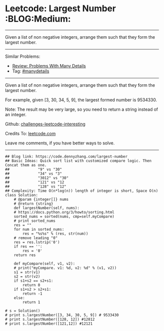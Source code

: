 
# Leetcode: Largest Number     :BLOG:Medium:

---

Given a list of non negative integers, arrange them such that they form the largest number.  

---

Similar Problems:  

-   [Review: Problems With Many Details](https://code.dennyzhang.com/review-manydetails)
-   Tag: [#manydetails](https://code.dennyzhang.com/tag/manydetails)

---

Given a list of non negative integers, arrange them such that they form the largest number.  

For example, given [3, 30, 34, 5, 9], the largest formed number is 9534330.  

Note: The result may be very large, so you need to return a string instead of an integer.  

Github: [challenges-leetcode-interesting](https://github.com/DennyZhang/challenges-leetcode-interesting/tree/master/problems/largest-number)  

Credits To: [leetcode.com](https://leetcode.com/problems/largest-number/description/)  

Leave me comments, if you have better ways to solve.  

---

    ## Blog link: https://code.dennyzhang.com/largest-number
    ## Basic Ideas: Quick sort list with customized compare logic. Then Concat them as one.
    ##             "9" vs "30"
    ##             "34" vs "3"
    ##             "3012" vs "30"
    ##             "121" vs "12
    ##             "128" vs "12"
    ## Complexity: Time O(n*log(n)) length of integer is short, Space O(n)
    class Solution:
        # @param {integer[]} nums
        # @return {string}
        def largestNumber(self, nums):
    	# https://docs.python.org/3/howto/sorting.html
    	sorted_nums = sorted(nums, cmp=self.myCompare)
    	# print sorted_nums
    	res = ""
    	for num in sorted_nums:
    	    res = "%s%s" % (res, str(num))
    	# remove leading "0"
    	res = res.lstrip('0')
    	if res == '':
    	    res = '0'
    	return res
    
        def myCompare(self, v1, v2):
    	# print("myCompare. v1: %d, v2: %d" % (v1, v2))
    	s1 = str(v1)
    	s2 = str(v2)
    	if s1+s2 == s2+s1:
    	    return 0
    	if s1+s2 > s2+s1:
    	    return -1
    	else:
    	    return 1
    
    # s = Solution()
    # print s.largestNumber([3, 34, 30, 5, 9]) # 9533430
    # print s.largestNumber([128, 12]) #12812
    # print s.largestNumber([121,12]) #12121

